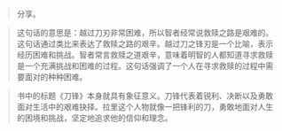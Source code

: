 >分享。

>这句话的意思是：越过刀刃非常困难，所以智者经常说救赎之路是艰难的。这句话通过类比来表达了救赎之路的艰辛。越过刀之锋刃是一个比喻，表示经历困难和挑战。智者常言救赎之道艰辛，意味着明智的人都知道寻求救赎是一个充满挑战和困难的过程。这句话强调了一个人在寻求救赎的过程中需要面对的种种困难。

>书中的标题《刀锋》本身就具有象征意义。刀锋代表着锐利、决断以及勇敢面对生活中的艰难抉择。拉里这个人物就像一把锋利的刀，勇敢地面对人生的困境和挑战，坚定地追求他的信仰和理念。
